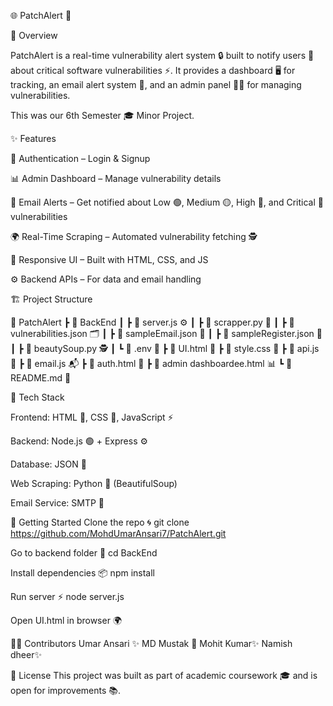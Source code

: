 🌐 PatchAlert 🚨

📖 Overview

PatchAlert is a real-time vulnerability alert system 🔒 built to notify users 📢 about critical software vulnerabilities ⚡. It provides a dashboard 🖥️ for tracking, an email alert system 📧, and an admin panel 👨‍💻 for managing vulnerabilities.

This was our 6th Semester 🎓 Minor Project.

✨ Features

🔑 Authentication – Login & Signup

📊 Admin Dashboard – Manage vulnerability details

📧 Email Alerts – Get notified about Low 🟢, Medium 🟡, High 🔴, and Critical 🚨 vulnerabilities

🌍 Real-Time Scraping – Automated vulnerability fetching 🕵️

🎨 Responsive UI – Built with HTML, CSS, and JS

⚙️ Backend APIs – For data and email handling



🏗️ Project Structure

📂 PatchAlert
 ┣ 📂 BackEnd
 ┃ ┣ 📄 server.js ⚙️
 ┃ ┣ 📄 scrapper.py 🐍
 ┃ ┣ 📄 vulnerabilities.json 🗂️
 ┃ ┣ 📄 sampleEmail.json 📧
 ┃ ┣ 📄 sampleRegister.json 📝
 ┃ ┣ 📄 beautySoup.py 🕵️
 ┃ ┗ 📄 .env 🔑
 ┣ 📄 UI.html 🎨
 ┣ 📄 style.css 🎨
 ┣ 📄 api.js 🔗
 ┣ 📄 email.js 📬
 ┣ 📄 auth.html 🔐
 ┣ 📄 admin dashboardee.html 📊
 ┗ 📄 README.md 📖

 🔧 Tech Stack

Frontend: HTML 🎨, CSS 🎨, JavaScript ⚡

Backend: Node.js 🟢 + Express ⚙️

Database: JSON 📂

Web Scraping: Python 🐍 (BeautifulSoup)

Email Service: SMTP 📡

🚀 Getting Started
Clone the repo 🌀
git clone https://github.com/MohdUmarAnsari7/PatchAlert.git

Go to backend folder 📂
cd BackEnd

Install dependencies 📦
npm install

Run server ⚡
node server.js

Open UI.html in browser 🌍

👨‍💻 Contributors
Umar Ansari ✨
MD Mustak 🚀
Mohit Kumar✨
Namish dheer✨

📜 License
This project was built as part of academic coursework 🎓 and is open for improvements 📚.
